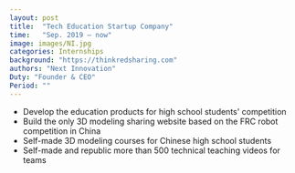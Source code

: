 ```yaml
---
layout: post
title:  "Tech Education Startup Company"
time:   "Sep. 2019 – now"
image: images/NI.jpg
categories: Internships
background: "https://thinkredsharing.com"
authors: "Next Innovation"
Duty: "Founder & CEO"
Period: ""
---
```

- Develop the education products for high school students' competition
- Build the only 3D modeling sharing website based on the FRC robot competition in China
- Self-made 3D modeling courses for Chinese high school students
- Self-made and republic more than 500 technical teaching videos for teams